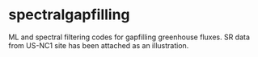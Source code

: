 # spectralgapfilling
ML and spectral filtering codes for gapfilling greenhouse fluxes. SR data from US-NC1 site has been attached as an illustration.
